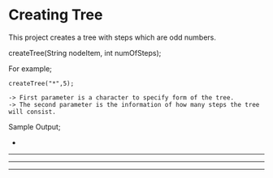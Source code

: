 # Creating Tree

This project creates a tree with steps which are odd numbers.

createTree(String nodeItem, int numOfSteps);

For example;

    createTree("*",5);

    -> First parameter is a character to specify form of the tree.
    -> The second parameter is the information of how many steps the tree will consist.

Sample Output;

*

***

*****

*******